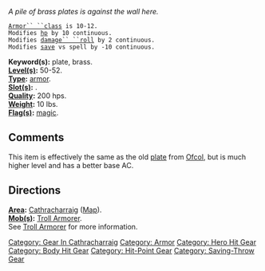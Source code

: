 *A pile of brass plates is against the wall here.*

[`Armor`` ``class`](Armor_Values "wikilink")` is 10-12.`  
`Modifies `[`hp`](Hit_Points "wikilink")` by 10 continuous.`  
`Modifies `[`damage`` ``roll`](Damage_Roll "wikilink")` by 2 continuous.`  
`Modifies `[`save`](Saving_Throw "wikilink")` vs spell by -10 continuous.`

**Keyword(s):** plate, brass.  
**[Level(s)](Object_Level "wikilink"):** 50-52.  
**[Type](:Category:_Object_Types "wikilink"):**
[armor](:Category:_Armor "wikilink").  
**[Slot(s)](Object_Slots "wikilink"):** <worn on body>.  
**[Quality](Object_Quality "wikilink"):** 200 hps.  
**[Weight](Object_Weight "wikilink"):** 10 lbs.  
**[Flag(s)](:Category:_Object_Flags "wikilink"):**
[magic](Magic_Flag "wikilink").  

## Comments

This item is effectively the same as the old
[plate](Brass_Plate_(Ofcol) "wikilink") from
[Ofcol](:Category:Ofcol "wikilink"), but is much higher level and has a
better base AC.

## Directions

**[Area](:Category:_Areas "wikilink"):**
[Cathracharraig](:Category:_Cathracharraig "wikilink")
([Map](Cathracharraig_Map "wikilink")).  
**[Mob(s)](:Category:_Mobs "wikilink"):** [Troll
Armorer](Troll_Armorer "wikilink").  
See [Troll Armorer](Troll_Armorer "wikilink") for more information.  

[Category: Gear In
Cathracharraig](Category:_Gear_In_Cathracharraig "wikilink") [Category:
Armor](Category:_Armor "wikilink") [Category: Hero Hit
Gear](Category:_Hero_Hit_Gear "wikilink") [Category: Body Hit
Gear](Category:_Body_Hit_Gear "wikilink") [Category: Hit-Point
Gear](Category:_Hit-Point_Gear "wikilink") [Category: Saving-Throw
Gear](Category:_Saving-Throw_Gear "wikilink")
